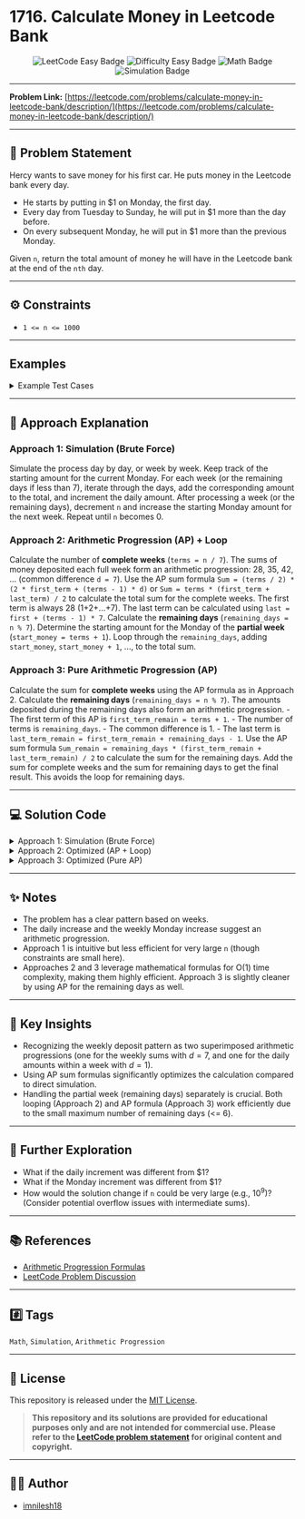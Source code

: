 # 1716. Calculate Money in Leetcode Bank

<div align="center">
  <img src="https://img.shields.io/badge/LeetCode-Easy-brightgreen?style=for-the-badge&logo=leetcode" alt="LeetCode Easy Badge"/>
  <img src="https://img.shields.io/badge/Difficulty-Easy-green?style=for-the-badge" alt="Difficulty Easy Badge"/>
  <img src="https://img.shields.io/badge/Topic-Math-blue?style=for-the-badge" alt="Math Badge"/>
  <img src="https://img.shields.io/badge/Topic-Simulation-lightgrey?style=for-the-badge" alt="Simulation Badge"/>
</div>

---

**Problem Link:** [https://leetcode.com/problems/calculate-money-in-leetcode-bank/description/](https://leetcode.com/problems/calculate-money-in-leetcode-bank/description/)

---

## 📝 Problem Statement

Hercy wants to save money for his first car. He puts money in the Leetcode bank every day.

- He starts by putting in $1 on Monday, the first day.
- Every day from Tuesday to Sunday, he will put in $1 more than the day before.
- On every subsequent Monday, he will put in $1 more than the previous Monday.

Given `n`, return the total amount of money he will have in the Leetcode bank at the end of the `nth` day.

---

## ⚙️ Constraints

- `1 <= n <= 1000`

---

## Examples

<details>
<summary>Example Test Cases</summary>

| Input (`n`) | Output | Explanation                                                                                        |
| :---------- | :----- | :------------------------------------------------------------------------------------------------- |
| 4           | 10     | Total = 1 + 2 + 3 + 4 = 10                                                                         |
| 10          | 37     | Total = (1+2+3+4+5+6+7) + (2+3+4) = 28 + 9 = 37. Note: 2nd Monday starts with $2.                  |
| 20          | 96     | Total = (1+...+7) + (2+...+8) + (3+...+8 for 6 days) = 28 + 35 + (3+4+5+6+7+8) = 28 + 35 + 33 = 96 |

</details>

---

## 🤔 Approach Explanation

### Approach 1: Simulation (Brute Force)

Simulate the process day by day, or week by week.
Keep track of the starting amount for the current Monday.
For each week (or the remaining days if less than 7), iterate through the days, add the corresponding amount to the total, and increment the daily amount.
After processing a week (or the remaining days), decrement `n` and increase the starting Monday amount for the next week.
Repeat until `n` becomes 0.

### Approach 2: Arithmetic Progression (AP) + Loop

Calculate the number of **complete weeks** (`terms = n / 7`).
The sums of money deposited each full week form an arithmetic progression: 28, 35, 42, ... (common difference `d = 7`).
Use the AP sum formula `Sum = (terms / 2) * (2 * first_term + (terms - 1) * d)` or `Sum = terms * (first_term + last_term) / 2` to calculate the total sum for the complete weeks. The first term is always 28 (1+2+...+7). The last term can be calculated using `last = first + (terms - 1) * 7`.
Calculate the **remaining days** (`remaining_days = n % 7`).
Determine the starting amount for the Monday of the **partial week** (`start_money = terms + 1`).
Loop through the `remaining_days`, adding `start_money`, `start_money + 1`, ..., to the total sum.

### Approach 3: Pure Arithmetic Progression (AP)

Calculate the sum for **complete weeks** using the AP formula as in Approach 2.
Calculate the **remaining days** (`remaining_days = n % 7`).
The amounts deposited during the remaining days also form an arithmetic progression. - The first term of this AP is `first_term_remain = terms + 1`. - The number of terms is `remaining_days`. - The common difference is 1. - The last term is `last_term_remain = first_term_remain + remaining_days - 1`.
Use the AP sum formula `Sum_remain = remaining_days * (first_term_remain + last_term_remain) / 2` to calculate the sum for the remaining days.
Add the sum for complete weeks and the sum for remaining days to get the final result. This avoids the loop for remaining days.

---

## 💻 Solution Code

<details>
<summary>Approach 1: Simulation (Brute Force)</summary>

```cpp
// Intuition: Directly simulate the day-by-day deposit process as described in the problem. Track the money deposited each Monday and increment daily amounts.
// Approach:
// 1. Initialize `result = 0` and `monday_money = 1`.
// 2. Loop while `n > 0`.
// 3. Inside the loop, store the current Monday's starting amount in `money`.
// 4. Start an inner loop for the days of the current week (up to `min(n, 7)` days).
// 5. In the inner loop, add `money` to `result` and increment `money`.
// 6. After the inner loop, decrease `n` by 7 (or by the number of days processed if less than 7).
// 7. Increment `monday_money` for the next week's Monday.
// 8. Return `result`.
// Time Complexity: O(N) - The outer loop runs N/7 times, and the inner loop runs at most 7 times. Total operations are proportional to N.
// Space Complexity: O(1) - Only a few variables are used.
//T.C : O(N)
//S.C : O(1)
class Solution {
public:
    int totalMoney(int n) {
        int result = 0; // Initialize total money saved

        int monday_money = 1; // Starting money for the first Monday is $1

        // Loop until all days are processed
        while(n > 0) {

            int money = monday_money; // Money to deposit on the current day, starts with Monday's amount
            // Loop through the days of the current week (or remaining days if less than a full week)
            for(int day = 1; day <= std::min(n, 7); day++) {
                result += money; // Add daily deposit to the total result
                money++;         // Increment money for the next day
            }

            n -= 7;           // Decrease remaining days by 7 (a full week)
            monday_money++;   // Increment the starting amount for the next Monday
        }

        return result; // Return the total money saved
    }
};

/*
*
* Dry Run (n = 10)
*
* Initial: result = 0, monday_money = 1, n = 10
*
* Week 1:
* money = 1
* day 1: result = 0 + 1 = 1, money = 2
* day 2: result = 1 + 2 = 3, money = 3
* day 3: result = 3 + 3 = 6, money = 4
* day 4: result = 6 + 4 = 10, money = 5
* day 5: result = 10 + 5 = 15, money = 6
* day 6: result = 15 + 6 = 21, money = 7
* day 7: result = 21 + 7 = 28, money = 8
* n = 10 - 7 = 3
* monday_money = 1 + 1 = 2
*
* Week 2 (Partial):
* money = 2
* day 1 (day 8 total): result = 28 + 2 = 30, money = 3
* day 2 (day 9 total): result = 30 + 3 = 33, money = 4
* day 3 (day 10 total): result = 33 + 4 = 37, money = 5
* n = 3 - 7 = -4 (loop condition n > 0 becomes false)
* monday_money = 2 + 1 = 3
*
* Loop ends. Return result = 37.
*
*/
```

</details>

<details>
<summary>Approach 2: Optimized (AP + Loop)</summary>

```cpp
// Intuition: Calculate the sum for full weeks using the arithmetic progression formula and then loop through the remaining days.
// Approach:
// 1. Calculate the number of full weeks: `terms = n / 7`.
// 2. Calculate the sum for the first week: `first = 28`.
// 3. Calculate the sum for the last full week using the AP formula: `last = 28 + (terms - 1) * 7`.
// 4. Calculate the total sum for all full weeks using the AP sum formula: `result = terms * (first + last) / 2`.
// 5. Calculate the remaining days: `remaining_days = n % 7`.
// 6. Calculate the starting money for the first day of the partial week: `start_money = 1 + terms`.
// 7. Loop from `day = 1` to `remaining_days`.
// 8. In the loop, add `start_money` to `result` and increment `start_money`.
// 9. Return `result`.
// Time Complexity: O(1) - Arithmetic calculations take constant time. The loop for remaining days runs at most 6 times, which is constant.
// Space Complexity: O(1) - Only a few variables are used.
//T.C : O(1)
//S.C : O(1)
class Solution {
public:
    int totalMoney(int n) {
        int terms = n / 7; // Calculate the number of full weeks

        int first = 28; // Sum of money in the first full week (1+2+...+7)
        int last  = 28 + (terms - 1) * 7; // Sum of money in the last full week using AP formula: a + (n-1)d

        // Calculate the total sum for all full weeks using the sum of AP formula: n/2 * (a + l)
        int result = terms * (first + last) / 2;

        // Calculate the starting money for the first day of the remaining partial week
        int start_money = 1 + terms; // Monday money starts at (number of full weeks + 1)

        // Loop through the remaining days in the partial week
        for(int day = 1; day <= (n % 7); day++) {
            result += start_money; // Add the money for the current day
            start_money++;         // Increment the money for the next day
        }

        return result; // Return the final total money
    }
};

/*
*
* Dry Run (n = 10)
*
* terms = 10 / 7 = 1
* first = 28
* last = 28 + (1 - 1) * 7 = 28
* result = 1 * (28 + 28) / 2 = 28
*
* remaining_days = 10 % 7 = 3
* start_money = 1 + 1 = 2
*
* Loop for remaining days:
* day 1: result = 28 + 2 = 30, start_money = 3
* day 2: result = 30 + 3 = 33, start_money = 4
* day 3: result = 33 + 4 = 37, start_money = 5
*
* Loop ends. Return result = 37.
*
*/
```

</details>

<details>
<summary>Approach 3: Optimized (Pure AP)</summary>

```cpp
// Intuition: Calculate the sum for full weeks using AP formula and calculate the sum for the remaining days also using AP formula.
// Approach:
// 1. Calculate the number of full weeks: `terms = n / 7`.
// 2. Calculate the sum for the first week: `first = 28`.
// 3. Calculate the sum for the last full week using the AP formula: `last = 28 + (terms - 1) * 7`.
// 4. Calculate the total sum for all full weeks using the AP sum formula: `result = terms * (first + last) / 2`.
// 5. Calculate the remaining days: `remain = n % 7`.
// 6. If `remain > 0`:
//    a. Calculate the first term for the remaining days' AP: `first_term = (1 + terms)`.
//    b. Calculate the last term for the remaining days' AP: `last_term = first_term + remain - 1`.
//    c. Calculate the sum for the remaining days using the AP sum formula: `result += remain * (first_term + last_term) / 2`.
// 7. Return `result`.
// Time Complexity: O(1) - All calculations are arithmetic operations, taking constant time.
// Space Complexity: O(1) - Only a few variables are used.
//T.C : O(1)
//S.C : O(1)
class Solution {
public:
    int totalMoney(int n) {
        int terms = n / 7; // Calculate the number of full weeks

        int first = 28; // Sum of money in the first full week
        int last  = 28 + (terms - 1) * 7; // Sum of money in the last full week (AP formula for n-th term)

        // Calculate the total sum for all full weeks using the sum of AP formula
        int result = terms * (first + last) / 2;

        // Calculate the number of remaining days
        int remain = n % 7;

        // If there are remaining days, calculate their sum using AP formula
        if (remain > 0) {
            int first_term = (1 + terms);           // Money deposited on the first day of the partial week
            int last_term  = first_term + remain - 1; // Money deposited on the last day of the partial week
            // Add the sum of the remaining days using the AP sum formula
            result += remain * (first_term + last_term) / 2;
        }


        return result; // Return the final total money
    }
};

/*
*
* Dry Run (n = 10)
*
* terms = 10 / 7 = 1
* first = 28
* last = 28 + (1 - 1) * 7 = 28
* result = 1 * (28 + 28) / 2 = 28
*
* remain = 10 % 7 = 3
*
* if (remain > 0) is true:
* first_term = 1 + 1 = 2
* last_term = 2 + 3 - 1 = 4
* result += 3 * (2 + 4) / 2 = 3 * 6 / 2 = 9
* result = 28 + 9 = 37
*
* Return result = 37.
*
*/
```

</details>

---

## ✨ Notes

- The problem has a clear pattern based on weeks.
- The daily increase and the weekly Monday increase suggest an arithmetic progression.
- Approach 1 is intuitive but less efficient for very large `n` (though constraints are small here).
- Approaches 2 and 3 leverage mathematical formulas for O(1) time complexity, making them highly efficient. Approach 3 is slightly cleaner by using AP for the remaining days as well.

---

## 🔑 Key Insights

- Recognizing the weekly deposit pattern as two superimposed arithmetic progressions (one for the weekly sums with $d=7$, and one for the daily amounts within a week with $d=1$).
- Using AP sum formulas significantly optimizes the calculation compared to direct simulation.
- Handling the partial week (remaining days) separately is crucial. Both looping (Approach 2) and AP formula (Approach 3) work efficiently due to the small maximum number of remaining days (\<= 6).

---

## 🚀 Further Exploration

- What if the daily increment was different from $1?
- What if the Monday increment was different from $1?
- How would the solution change if `n` could be very large (e.g., $10^9$)? (Consider potential overflow issues with intermediate sums).

---

## 📚 References

- [Arithmetic Progression Formulas](https://www.cuemath.com/algebra/arithmetic-progression-formula/)
- [LeetCode Problem Discussion](https://leetcode.com/problems/calculate-money-in-leetcode-bank/discuss/)

---

## \#️⃣ Tags

`Math`, `Simulation`, `Arithmetic Progression`

---

## 📄 License

This repository is released under the [MIT License](./LICENSE).

> **This repository and its solutions are provided for educational purposes only and are not intended for commercial use. Please refer to the [LeetCode problem statement](https://leetcode.com/problems/calculate-money-in-leetcode-bank/) for original content and copyright.**

---

## 👨‍💻 Author

- [imnilesh18](https://github.com/imnilesh18)

